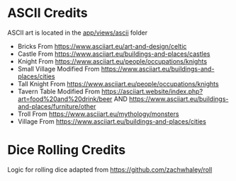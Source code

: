# ASCII Credits

ASCII art is located in the [app/views/ascii](/app/views/ascii) folder

- Bricks From https://www.asciiart.eu/art-and-design/celtic
- Castle From https://www.asciiart.eu/buildings-and-places/castles
- Knight From https://www.asciiart.eu/people/occupations/knights
- Small Village Modified From https://www.asciiart.eu/buildings-and-places/cities
- Tall Knight From https://www.asciiart.eu/people/occupations/knights
- Tavern Table Modified From https://asciiart.website/index.php?art=food%20and%20drink/beer AND https://www.asciiart.eu/buildings-and-places/furniture/other
- Troll From https://www.asciiart.eu/mythology/monsters
- Village From https://www.asciiart.eu/buildings-and-places/cities

# Dice Rolling Credits

Logic for rolling dice adapted from https://github.com/zachwhaley/roll
